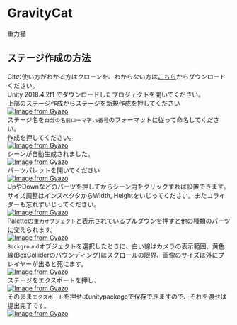 # GravityCat

重力猫

## ステージ作成の方法
Gitの使い方がわかる方はクローンを、わからない方は[こちら](https://github.com/GameVeryBerry/GravityCat/archive/master.zip)からダウンロードください。   
Unity 2018.4.2f1 でダウンロードしたプロジェクトを開いてください。  
上部のステージ作成からステージを新規作成を押してください  
[![Image from Gyazo](https://i.gyazo.com/1ae2949387e1a6a2c9e7d62a7edae93c.png)](https://gyazo.com/1ae2949387e1a6a2c9e7d62a7edae93c)  
ステージ名を`自分の名前ローマ字.s番号`のフォーマットに従って命名してください。  
作成を押してください。  
[![Image from Gyazo](https://i.gyazo.com/01e844b25b370888ab82966d7ab40184.png)](https://gyazo.com/01e844b25b370888ab82966d7ab40184)  
シーンが自動生成されました。  
[![Image from Gyazo](https://i.gyazo.com/534775dc09b3968eee752d3e0f036005.png)](https://gyazo.com/534775dc09b3968eee752d3e0f036005)  
パーツパレットを開いてください  
[![Image from Gyazo](https://i.gyazo.com/f42588ebab845244420392f8c73992c4.png)](https://gyazo.com/f42588ebab845244420392f8c73992c4)  
UpやDownなどのパーツを押してからシーン内をクリックすれば設置できます。  
サイズ調整はインスペクタからWidth, Heightをいじってください。またコライダーも忘れずいじってください。  
[![Image from Gyazo](https://i.gyazo.com/5914d0f6a1dfe9b81b6243da5898e590.gif)](https://gyazo.com/5914d0f6a1dfe9b81b6243da5898e590)  
Paletteの`重力オブジェクト`と表示されているプルダウンを押すと他の種類のパーツに変えられます。  
[![Image from Gyazo](https://i.gyazo.com/0592d56da5b88cebe158332290c14083.png)](https://gyazo.com/0592d56da5b88cebe158332290c14083)  
`Background`オブジェクトを選択したときに、白い線はカメラの表示範囲、黄色線(BoxColliderのバウンディング)はスクロールの限界、画像のサイズは外にプレイヤーが出ると死にます。  
[![Image from Gyazo](https://i.gyazo.com/30cca270266108b29e011ca9b0409185.png)](https://gyazo.com/30cca270266108b29e011ca9b0409185)  
ステージをエクスポートを押し、  
[![Image from Gyazo](https://i.gyazo.com/db7ea190d931cf43107c64330365286b.png)](https://gyazo.com/db7ea190d931cf43107c64330365286b)  
そのまま`エクスポート`を押せばunitypackageで保存できますので、それを渡せば提出完了です。  
[![Image from Gyazo](https://i.gyazo.com/d89ba6571b5338539f267db4631529b4.png)](https://gyazo.com/d89ba6571b5338539f267db4631529b4)  
